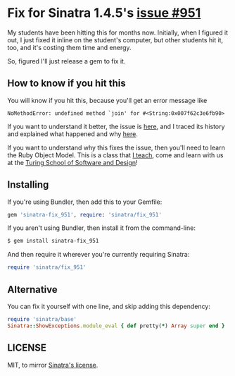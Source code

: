 Fix for Sinatra 1.4.5's [issue #951](https://github.com/sinatra/sinatra/issues/951)
===================================================================================

My students have been hitting this for months now.
Initially, when I figured it out, I just fixed it inline on the student's computer,
but other students hit it, too, and it's costing them time and energy.

So, figured I'll just release a gem to fix it.

How to know if you hit this
---------------------------

You will know if you hit this, because you'll get an error message like

```
NoMethodError: undefined method `join' for #<String:0x007f62c3e6fb90>
```

If you want to understand it better, the issue is [here](https://github.com/sinatra/sinatra/issues/951),
and I traced its history and explained what happened and why [here](https://github.com/sinatra/sinatra/issues/951#issuecomment-73140540).

If you want to understand why this fixes the issue,
then you'll need to learn the Ruby Object Model.
This is a class that [I teach](object-model-2httpsgithubcomjoshcheekruby-object-model),
come and learn with us at the [Turing School of Software and Design](http://turing.io/)!

Installing
----------

If you're using Bundler, then add this to your Gemfile:

```ruby
gem 'sinatra-fix_951', require: 'sinatra/fix_951'
```

If you aren't using Bundler, then install it from the command-line:

```sh
$ gem install sinatra-fix_951
```

And then require it wherever you're currently requiring Sinatra:

```ruby
require 'sinatra/fix_951'
```

Alternative
-----------

You can fix it yourself with one line, and skip adding this dependency:

```ruby
require 'sinatra/base'
Sinatra::ShowExceptions.module_eval { def pretty(*) Array super end }
```

LICENSE
-------

MIT, to mirror [Sinatra's license](https://github.com/sinatra/sinatra/blob/master/LICENSE).
